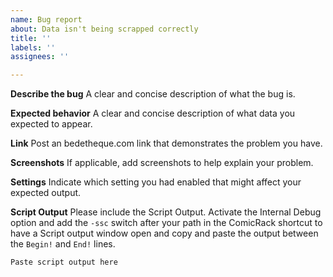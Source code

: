 ```yaml
---
name: Bug report
about: Data isn't being scrapped correctly
title: ''
labels: ''
assignees: ''

---
```


**Describe the bug**
A clear and concise description of what the bug is.

**Expected behavior**
A clear and concise description of what data you expected to appear.

**Link**
Post an bedetheque.com link that demonstrates the problem you have.

**Screenshots**
If applicable, add screenshots to help explain your problem.

**Settings**
Indicate which setting you had enabled that might affect your expected output.

**Script Output**
Please include the Script Output. Activate the Internal Debug option and add the `-ssc` switch after your path in the ComicRack shortcut to have a Script output window open and copy and paste the output between the `Begin!` and `End!` lines.
```
Paste script output here
````
